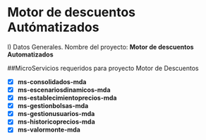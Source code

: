 # Motor de descuentos Autómatizados

I) Datos Generales.
   Nombre del proyecto: **Motor de descuentos Automatizados**

##MicroServicios requeridos  para proyecto Motor de Descuentos

- [x] **ms-consolidados-mda**
- [x] **ms-escenariosdinamicos-mda**
- [x] **ms-establecimientoprecios-mda**
- [x] **ms-gestionbolsas-mda**
- [x] **ms-gestionusuarios-mda**
- [x] **ms-historicoprecios-mda**
- [x] **ms-valormonte-mda**